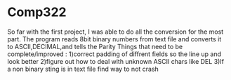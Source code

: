 # Comp322
So far with the first project, I was able to do all the conversion for the most part.
The program reads 8bit binary numbers from text file and converts it to ASCII,DECIMAL,and tells the Parity
Things that need to be complete/improved :
1)correct padding of diffrent fields so the line up and look better
2)figure out how to deal with unknown ASCII chars like DEL
3)If a non binary sting is in text file find way to not crash
